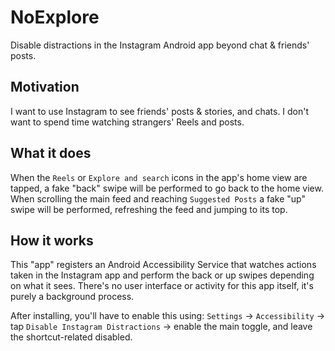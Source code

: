 # NoExplore
Disable distractions in the Instagram Android app beyond chat &amp; friends' posts.

## Motivation
I want to use Instagram to see friends' posts & stories, and chats. I
don't want to spend time watching strangers' Reels and posts.

## What it does
When the `Reels` or `Explore and search` icons in the app's home view are
tapped, a fake "back" swipe will be performed to go back to the home
view. When scrolling the main feed and reaching `Suggested Posts` a fake
"up" swipe will be performed, refreshing the feed and jumping to its
top.

## How it works
This "app" registers an Android Accessibility Service that watches
actions taken in the Instagram app and perform the back or up swipes
depending on what it sees. There's no user interface or activity for
this app itself, it's purely a background process.

After installing, you'll have to enable this using: `Settings` ->
`Accessibility` -> tap `Disable Instagram Distractions` -> enable the main
toggle, and leave the shortcut-related disabled.
